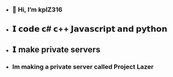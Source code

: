 - ### 👋 Hi, I’m kpIZ316
- ## 𝗜 𝗰𝗼𝗱𝗲 𝗰# 𝗰++ 𝗝𝗮𝘃𝗮𝘀𝗰𝗿𝗶𝗽𝘁 𝗮𝗻𝗱 𝗽𝘆𝘁𝗵𝗼𝗻
- ## 𝗜 make private servers 
- ### Im making a private server called Project Lazer

<!---
kpIZ316/kpIZ316 is a ✨ special ✨ repository because its `README.md` (this file) appears on your GitHub profile.
You can click the Preview link to take a look at your changes.
--->

